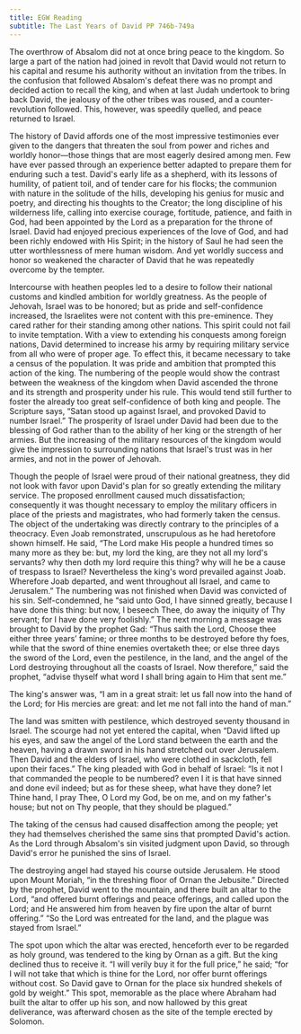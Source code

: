 ```yaml
---
title: EGW Reading
subtitle: The Last Years of David PP 746b-749a
---
```


The overthrow of Absalom did not at once bring peace to the kingdom. So large a part of the nation had joined in revolt that David would not return to his capital and resume his authority without an invitation from the tribes. In the confusion that followed Absalom's defeat there was no prompt and decided action to recall the king, and when at last Judah undertook to bring back David, the jealousy of the other tribes was roused, and a counter-revolution followed. This, however, was speedily quelled, and peace returned to Israel.

The history of David affords one of the most impressive testimonies ever given to the dangers that threaten the soul from power and riches and worldly honor—those things that are most eagerly desired among men. Few have ever passed through an experience better adapted to prepare them for enduring such a test. David's early life as a shepherd, with its lessons of humility, of patient toil, and of tender care for his flocks; the communion with nature in the solitude of the hills, developing his genius for music and poetry, and directing his thoughts to the Creator; the long discipline of his wilderness life, calling into exercise courage, fortitude, patience, and faith in God, had been appointed by the Lord as a preparation for the throne of Israel. David had enjoyed precious experiences of the love of God, and had been richly endowed with His Spirit; in the history of Saul he had seen the utter worthlessness of mere human wisdom. And yet worldly success and honor so weakened the character of David that he was repeatedly overcome by the tempter.

Intercourse with heathen peoples led to a desire to follow their national customs and kindled ambition for worldly greatness. As the people of Jehovah, Israel was to be honored; but as pride and self-confidence increased, the Israelites were not content with this pre-eminence. They cared rather for their standing among other nations. This spirit could not fail to invite temptation. With a view to extending his conquests among foreign nations, David determined to increase his army by requiring military service from all who were of proper age. To effect this, it became necessary to take a census of the population. It was pride and ambition that prompted this action of the king. The numbering of the people would show the contrast between the weakness of the kingdom when David ascended the throne and its strength and prosperity under his rule. This would tend still further to foster the already too great self-confidence of both king and people. The Scripture says, “Satan stood up against Israel, and provoked David to number Israel.” The prosperity of Israel under David had been due to the blessing of God rather than to the ability of her king or the strength of her armies. But the increasing of the military resources of the kingdom would give the impression to surrounding nations that Israel's trust was in her armies, and not in the power of Jehovah.

Though the people of Israel were proud of their national greatness, they did not look with favor upon David's plan for so greatly extending the military service. The proposed enrollment caused much dissatisfaction; consequently it was thought necessary to employ the military officers in place of the priests and magistrates, who had formerly taken the census. The object of the undertaking was directly contrary to the principles of a theocracy. Even Joab remonstrated, unscrupulous as he had heretofore shown himself. He said, “The Lord make His people a hundred times so many more as they be: but, my lord the king, are they not all my lord's servants? why then doth my lord require this thing? why will he be a cause of trespass to Israel? Nevertheless the king's word prevailed against Joab. Wherefore Joab departed, and went throughout all Israel, and came to Jerusalem.” The numbering was not finished when David was convicted of his sin. Self-condemned, he “said unto God, I have sinned greatly, because I have done this thing: but now, I beseech Thee, do away the iniquity of Thy servant; for I have done very foolishly.” The next morning a message was brought to David by the prophet Gad: “Thus saith the Lord, Choose thee either three years’ famine; or three months to be destroyed before thy foes, while that the sword of thine enemies overtaketh thee; or else three days the sword of the Lord, even the pestilence, in the land, and the angel of the Lord destroying throughout all the coasts of Israel. Now therefore,” said the prophet, “advise thyself what word I shall bring again to Him that sent me.”

The king's answer was, “I am in a great strait: let us fall now into the hand of the Lord; for His mercies are great: and let me not fall into the hand of man.”

The land was smitten with pestilence, which destroyed seventy thousand in Israel. The scourge had not yet entered the capital, when “David lifted up his eyes, and saw the angel of the Lord stand between the earth and the heaven, having a drawn sword in his hand stretched out over Jerusalem. Then David and the elders of Israel, who were clothed in sackcloth, fell upon their faces.” The king pleaded with God in behalf of Israel: “Is it not I that commanded the people to be numbered? even I it is that have sinned and done evil indeed; but as for these sheep, what have they done? let Thine hand, I pray Thee, O Lord my God, be on me, and on my father's house; but not on Thy people, that they should be plagued.”

The taking of the census had caused disaffection among the people; yet they had themselves cherished the same sins that prompted David's action. As the Lord through Absalom's sin visited judgment upon David, so through David's error he punished the sins of Israel.

The destroying angel had stayed his course outside Jerusalem. He stood upon Mount Moriah, “in the threshing floor of Ornan the Jebusite.” Directed by the prophet, David went to the mountain, and there built an altar to the Lord, “and offered burnt offerings and peace offerings, and called upon the Lord; and He answered him from heaven by fire upon the altar of burnt offering.” “So the Lord was entreated for the land, and the plague was stayed from Israel.”

The spot upon which the altar was erected, henceforth ever to be regarded as holy ground, was tendered to the king by Ornan as a gift. But the king declined thus to receive it. “I will verily buy it for the full price,” he said; “for I will not take that which is thine for the Lord, nor offer burnt offerings without cost. So David gave to Ornan for the place six hundred shekels of gold by weight.” This spot, memorable as the place where Abraham had built the altar to offer up his son, and now hallowed by this great deliverance, was afterward chosen as the site of the temple erected by Solomon.